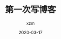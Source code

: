 ---
layout:     post
title:      第一次写博客 
subtitle:    
date:       2020-03-17
author:     xzm
header-img: /img/first-post.jpg
catalog: true
tags:
   
---